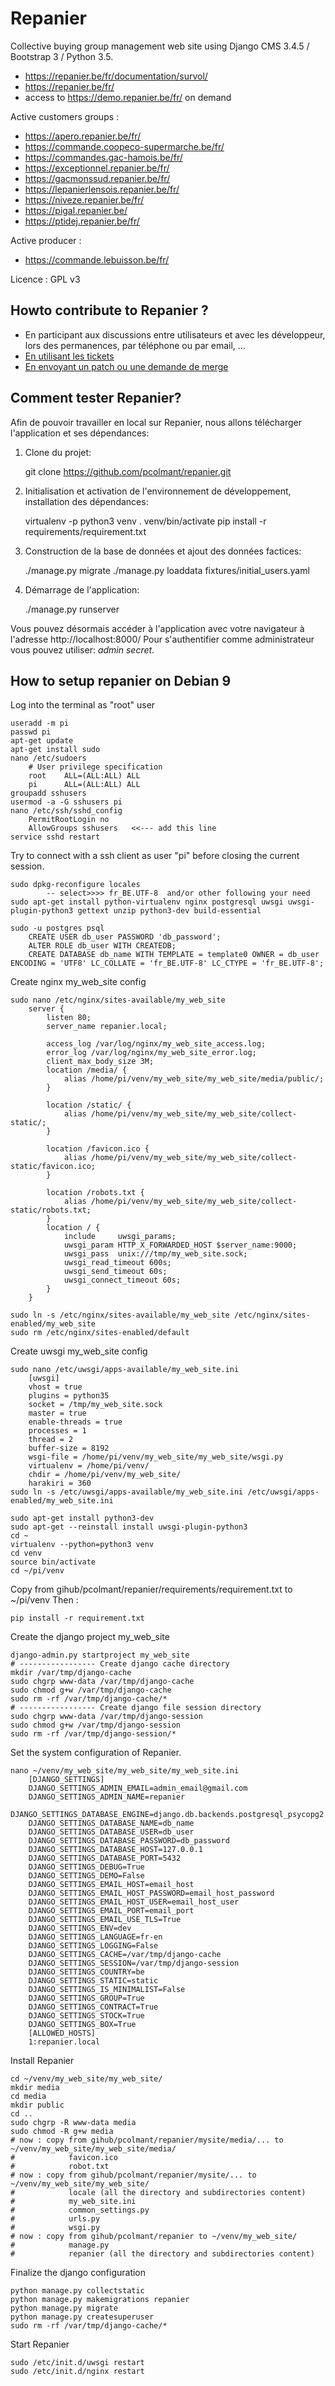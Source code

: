 Repanier
========

Collective buying group management web site using Django CMS 3.4.5 / Bootstrap 3 / Python 3.5.

- https://repanier.be/fr/documentation/survol/
- https://repanier.be/fr/
- access to https://demo.repanier.be/fr/ on demand

Active customers groups :

- https://apero.repanier.be/fr/
- https://commande.coopeco-supermarche.be/fr/
- https://commandes.gac-hamois.be/fr/
- https://exceptionnel.repanier.be/fr/
- https://gacmonssud.repanier.be/fr/
- https://lepanierlensois.repanier.be/fr/
- https://niveze.repanier.be/fr/
- https://pigal.repanier.be/
- https://ptidej.repanier.be/fr/

Active producer :

- https://commande.lebuisson.be/fr/

Licence : GPL v3

Howto contribute to Repanier ?
------------------------------

  * En participant aux discussions entre utilisateurs et avec les développeur, lors des permanences, par téléphone ou par email, …
  * [En utilisant les tickets](https://github.com/pcolmant/repanier/issues)
  * [En envoyant un patch ou une demande de merge](https://guides.github.com/introduction/flow/)

Comment tester Repanier?
------------------------

Afin de pouvoir travailler en local sur Repanier, nous allons télécharger l'application et ses dépendances:

1. Clone du projet:

   git clone https://github.com/pcolmant/repanier.git

2. Initialisation et activation de l'environnement de développement, installation des dépendances:

   virtualenv -p python3 venv
   . venv/bin/activate
   pip install -r requirements/requirement.txt

3. Construction de la base de données et ajout des données factices:

   ./manage.py migrate
   ./manage.py loaddata fixtures/initial_users.yaml

4. Démarrage de l'application:

   ./manage.py runserver

Vous pouvez désormais accéder à l'application avec votre navigateur à l'adresse http://localhost:8000/ Pour s'authentifier comme administrateur vous pouvez utiliser: *admin* *secret*.

How to setup repanier on Debian 9
---------------------------------

Log into the terminal as "root" user

    useradd -m pi
    passwd pi
    apt-get update
    apt-get install sudo
    nano /etc/sudoers
        # User privilege specification
        root	ALL=(ALL:ALL) ALL
        pi	    ALL=(ALL:ALL) ALL
    groupadd sshusers
    usermod -a -G sshusers pi
    nano /etc/ssh/sshd_config
        PermitRootLogin no
        AllowGroups sshusers   <<--- add this line
    service sshd restart


Try to connect with a ssh client as user "pi" before closing the current session.


    sudo dpkg-reconfigure locales
            -- select>>>> fr_BE.UTF-8  and/or other following your need
    sudo apt-get install python-virtualenv nginx postgresql uwsgi uwsgi-plugin-python3 gettext unzip python3-dev build-essential

    sudo -u postgres psql
        CREATE USER db_user PASSWORD 'db_password';
        ALTER ROLE db_user WITH CREATEDB;
        CREATE DATABASE db_name WITH TEMPLATE = template0 OWNER = db_user ENCODING = 'UTF8' LC_COLLATE = 'fr_BE.UTF-8' LC_CTYPE = 'fr_BE.UTF-8';

Create nginx my_web_site config


    sudo nano /etc/nginx/sites-available/my_web_site
        server {
            listen 80;
            server_name repanier.local;

            access_log /var/log/nginx/my_web_site_access.log;
            error_log /var/log/nginx/my_web_site_error.log;
            client_max_body_size 3M;
            location /media/ {
                alias /home/pi/venv/my_web_site/my_web_site/media/public/;
            }

            location /static/ {
                alias /home/pi/venv/my_web_site/my_web_site/collect-static/;
            }

            location /favicon.ico {
                alias /home/pi/venv/my_web_site/my_web_site/collect-static/favicon.ico;
            }

            location /robots.txt {
                alias /home/pi/venv/my_web_site/my_web_site/collect-static/robots.txt;
            }
            location / {
                include		uwsgi_params;
                uwsgi_param HTTP_X_FORWARDED_HOST $server_name:9000;
                uwsgi_pass 	unix:///tmp/my_web_site.sock;
                uwsgi_read_timeout 600s;
                uwsgi_send_timeout 60s;
                uwsgi_connect_timeout 60s;
            }
        }

    sudo ln -s /etc/nginx/sites-available/my_web_site /etc/nginx/sites-enabled/my_web_site
    sudo rm /etc/nginx/sites-enabled/default


Create uwsgi my_web_site config


    sudo nano /etc/uwsgi/apps-available/my_web_site.ini
        [uwsgi]
        vhost = true
        plugins = python35
        socket = /tmp/my_web_site.sock
        master = true
        enable-threads = true
        processes = 1
        thread = 2
        buffer-size = 8192
        wsgi-file = /home/pi/venv/my_web_site/my_web_site/wsgi.py
        virtualenv = /home/pi/venv/
        chdir = /home/pi/venv/my_web_site/
        harakiri = 360
    sudo ln -s /etc/uwsgi/apps-available/my_web_site.ini /etc/uwsgi/apps-enabled/my_web_site.ini

    sudo apt-get install python3-dev
    sudo apt-get --reinstall install uwsgi-plugin-python3
    cd ~
    virtualenv --python=python3 venv
    cd venv
    source bin/activate
    cd ~/pi/venv


Copy from gihub/pcolmant/repanier/requirements/requirement.txt to ~/pi/venv
Then :

    pip install -r requirement.txt

Create the django project my_web_site


    django-admin.py startproject my_web_site
    # ----------------- Create django cache directory
    mkdir /var/tmp/django-cache
    sudo chgrp www-data /var/tmp/django-cache
    sudo chmod g+w /var/tmp/django-cache
    sudo rm -rf /var/tmp/django-cache/*
    # ----------------- Create django file session directory
    sudo chgrp www-data /var/tmp/django-session
    sudo chmod g+w /var/tmp/django-session
    sudo rm -rf /var/tmp/django-session/*


Set the system configuration of Repanier.


    nano ~/venv/my_web_site/my_web_site/my_web_site.ini
        [DJANGO_SETTINGS]
        DJANGO_SETTINGS_ADMIN_EMAIL=admin_email@gmail.com
        DJANGO_SETTINGS_ADMIN_NAME=repanier
        DJANGO_SETTINGS_DATABASE_ENGINE=django.db.backends.postgresql_psycopg2
        DJANGO_SETTINGS_DATABASE_NAME=db_name
        DJANGO_SETTINGS_DATABASE_USER=db_user
        DJANGO_SETTINGS_DATABASE_PASSWORD=db_password
        DJANGO_SETTINGS_DATABASE_HOST=127.0.0.1
        DJANGO_SETTINGS_DATABASE_PORT=5432
        DJANGO_SETTINGS_DEBUG=True
        DJANGO_SETTINGS_DEMO=False
        DJANGO_SETTINGS_EMAIL_HOST=email_host
        DJANGO_SETTINGS_EMAIL_HOST_PASSWORD=email_host_password
        DJANGO_SETTINGS_EMAIL_HOST_USER=email_host_user
        DJANGO_SETTINGS_EMAIL_PORT=email_port
        DJANGO_SETTINGS_EMAIL_USE_TLS=True
        DJANGO_SETTINGS_ENV=dev
        DJANGO_SETTINGS_LANGUAGE=fr-en
        DJANGO_SETTINGS_LOGGING=False
        DJANGO_SETTINGS_CACHE=/var/tmp/django-cache
        DJANGO_SETTINGS_SESSION=/var/tmp/django-session
        DJANGO_SETTINGS_COUNTRY=be
        DJANGO_SETTINGS_STATIC=static
        DJANGO_SETTINGS_IS_MINIMALIST=False
        DJANGO_SETTINGS_GROUP=True
        DJANGO_SETTINGS_CONTRACT=True
        DJANGO_SETTINGS_STOCK=True
        DJANGO_SETTINGS_BOX=True
        [ALLOWED_HOSTS]
        1:repanier.local


Install Repanier


    cd ~/venv/my_web_site/my_web_site/
    mkdir media
    cd media
    mkdir public
    cd ..
    sudo chgrp -R www-data media
    sudo chmod -R g+w media
    # now : copy from gihub/pcolmant/repanier/mysite/media/... to ~/venv/my_web_site/my_web_site/media/
    #            favicon.ico
    #            robot.txt
    # now : copy from gihub/pcolmant/repanier/mysite/... to ~/venv/my_web_site/my_web_site/
    #            locale (all the directory and subdirectories content)
    #            my_web_site.ini
    #            common_settings.py
    #            urls.py
    #            wsgi.py
    # now : copy from gihub/pcolmant/repanier to ~/venv/my_web_site/
    #            manage.py
    #            repanier (all the directory and subdirectories content)


Finalize the django configuration


    python manage.py collectstatic
    python manage.py makemigrations repanier
    python manage.py migrate
    python manage.py createsuperuser
    sudo rm -rf /var/tmp/django-cache/*

Start Repanier

    sudo /etc/init.d/uwsgi restart
    sudo /etc/init.d/nginx restart
